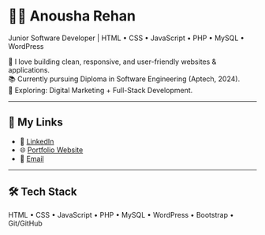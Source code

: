 # 👩‍💻 Anousha Rehan
Junior Software Developer | HTML • CSS • JavaScript • PHP • MySQL • WordPress

🌟 I love building clean, responsive, and user-friendly websites & applications.  
📚 Currently pursuing Diploma in Software Engineering (Aptech, 2024).  
🚀 Exploring: Digital Marketing + Full-Stack Development.

---

## 🔗 My Links
- 💼 [LinkedIn](https://www.linkedin.com/in/anousha-rehan-942456376)  
- 🌐 [Portfolio Website](https://anousharehan206-collab.github.io/portfolio-website/)  
- 📧 [Email](mailto:anousharehan206@gmail.com)  

---

## 🛠️ Tech Stack
HTML • CSS • JavaScript • PHP • MySQL • WordPress • Bootstrap • Git/GitHub
